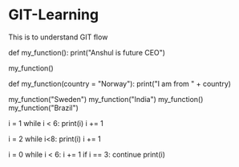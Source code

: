 # GIT-Learning
This is to understand GIT flow



def my_function():
  print("Anshul is future CEO")

my_function()


def my_function(country = "Norway"):
  print("I am from " + country)

my_function("Sweden")
my_function("India")
my_function()
my_function("Brazil")

i = 1
while i < 6:
  print(i)
  i += 1

i = 2
while i<8:
    print(i)
    i += 1

i = 0
while i < 6:
  i += 1
  if i == 3:
    continue
  print(i)



